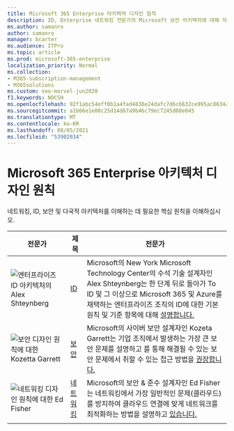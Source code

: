 ```yaml
---
title: Microsoft 365 Enterprise 아키텍처 디자인 원칙
description: ID, Enterprise 네트워킹 전문가의 Microsoft 보안 아키텍처에 대해 자세히 알아보세요.
ms.author: samanro
author: samanro
manager: bcarter
ms.audience: ITPro
ms.topic: article
ms.prod: microsoft-365-enterprise
localization_priority: Normal
ms.collection:
- M365-subscription-management
- M365solutions
ms.custom: seo-marvel-jun2020
f1.keywords: NOCSH
ms.openlocfilehash: 92f1abc54eff0b1a4fad4838e24dafc7d6c6632ce995ac8634abbd3752bec769
ms.sourcegitcommit: a1b66e1e80c25d14d67a9b46c79ec7245d88e045
ms.translationtype: MT
ms.contentlocale: ko-KR
ms.lasthandoff: 08/05/2021
ms.locfileid: "53902034"
---
```

# <a name="microsoft-365-enterprise-architecture-design-principles"></a>Microsoft 365 Enterprise 아키텍처 디자인 원칙

네트워킹, ID, 보안 및 다국적 아키텍처를 이해하는 데 필요한 핵심 원칙을 이해하십시오.

| 전문가 | 제목 | 전문가 |
|---------|---------|---------|
|![엔터프라이즈 ID 아키텍처의 Alex Shteynberg](../media/solutions-architecture-center/identity-and-beyond-alex-shteynberg.jpg)   |    [ID](identity-design-principles.md)     | Microsoft의 New York Microsoft Technology Center의 수석 기술 설계자인 Alex Shteynberg는 한 단계 뒤로 돌아가 To ID 및 그 이상으로 Microsoft 365 및 Azure를 채택하는 엔터프라이즈 조직의 ID에 대한 기본 원칙 및 기준 항목에 대해 [설명합니다.](identity-design-principles.md) |
| ![보안 디자인 원칙에 대한 Kozetta Garrett](../media/solutions-architecture-center/kozeta-garrett-security.jpg)   |     [보안](security-design-principles.md)    |  Microsoft의 사이버 보안 설계자인 Kozeta Garrett는 기업 조직에서 발생하는 가장 큰 보안 문제를 설명하고 를 통해 해결될 수 있는 보안 문제에서 취할 수 있는 접근 방법을 [권장합니다.](security-design-principles.md)  |
| ![네트워킹 디자인 원칙에 대한 Ed Fisher](../media/solutions-architecture-center/ed-fisher-networking.jpg)    |       [네트워킹](networking-design-principles.md)  |   Microsoft의 보안 & 준수 설계자인 Ed Fisher는 네트워킹에서 가장 일반적인 문제(클라우드)를 방지하여 클라우드 연결에 맞게 네트워크를 최적화하는 방법을 설명하고 [있습니다.](networking-design-principles.md)       |
|    |         |         |
